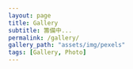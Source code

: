 ```yaml
---
layout: page
title: Gallery
subtitle: 籌備中...
permalink: /gallery/
gallery_path: "assets/img/pexels"
tags: [Gallery, Photo]
---
```


